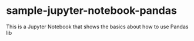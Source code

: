# sample-jupyter-notebook-pandas
This is a Jupyter Notebook that shows the basics about how to use Pandas lib

